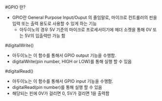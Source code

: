 #GPIO 란?
+ GPIO란 General Purpose Input/Ouput 의 줄임말로, 마이크로 컨트롤러의 핀을 입력 또는 출력 용도로 사용할 수 있게 하는 기능
  + 아두이노의 경우 5V 기준의 마이크로 프로세서이기에 헤더 소켓을 통해 0V 또는 5V의 입출력만 가능 함

#digitalWrite()
+ 아두이노는 이 함수를 통해서 GPIO output 기능을 수행함.
+ digitalWrite(pin number, HIGH or LOW)를 통해 실행 할 수 있음

#digitalRead()
+ 아두이노는 이 함수를 통해서 GPIO input 기능을 수행함.
+ digitalRead(pin number)를 통해 실행 할 수 있음
+ 해당되는 핀에 0V가 걸리면 0, 5V가 걸리면 1을 출력함
